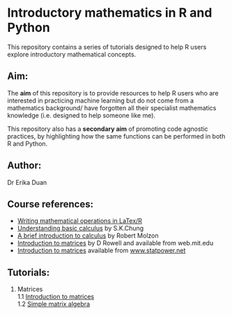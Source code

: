 # Introductory mathematics in R and Python  

This repository contains a series of tutorials designed to help R users explore introductory mathematical concepts.  

## Aim:  

The **aim** of this repository is to provide resources to help R users who are interested in practicing machine learning but do not come from a mathematics background/ have forgotten all their specialist mathematics knowledge (i.e. designed to help someone like me).  

This repository also has a **secondary aim** of promoting code agnostic practices, by highlighting how the same functions can be performed in both R and Python.  

## Author:  
Dr Erika Duan  

## Course references:  

+ [Writing mathematical operations in LaTex/R](https://en.wikibooks.org/wiki/LaTeX/Mathematics#Fractions_and_Binomials)  
+ [Understanding basic calculus](www.math.nagoya-u.ac.jp/~richard/teaching/f2016/BasicCalculus.pdf) by S.K.Chung  
+ [A brief introduction to calculus](https://www.ms.uky.edu/~lee/amspcalc/calcmolzon.pdf) by Robert Molzon  
+ [Introduction to matrices](http://web.mit.edu/2.14/www/Handouts/Matrices.pdf) by D Rowell and available from web.mit.edu  
+ [Introduction to matrices](http://www.statpower.net/Content/312/Handout/Matrix.pdf) available from www.statpower.net   

## Tutorials:   

1. Matrices  
1.1 [Introduction to matrices]()  
1.2 [Simple matrix algebra]()
